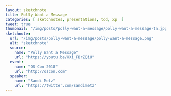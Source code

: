 ```yaml
---
layout: sketchnote
title: Polly Want a Message
categories: [ sketchnotes, presentations, tdd, xp  ]
tweet: true
thumbnail: "/img/posts/polly-want-a-message/polly-want-a-message-tn.jpg"
sketchnote:
  url: "/img/posts/polly-want-a-message/polly-want-a-message.png"
  alt: "sketchnote"
  source:
    name: "Polly Want a Message"
    url: "https://youtu.be/XXi_FBrZQiU"
  event:
    name: "OS Con 2018"
    url: "http://oscon.com"
  speaker:
    name: "Sandi Metz"
    url: "https://twitter.com/sandimetz"
---
```


